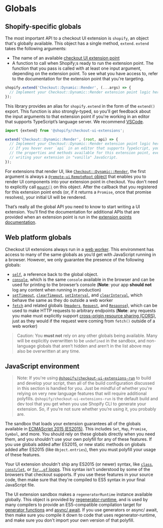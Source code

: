 # Globals

## Shopify-specific globals

The most important API to a checkout UI extension is `shopify`, an object that's globally available. This object has a single method, `extend`. `extend` takes the following arguments:

- The name of an available [checkout UI extension point](./extension-points.md)
- A function to call when Shopify;s ready to run the extension point. The function that you pass is called with at least one input argument, depending on the extension point. To see what you have access to, refer to the documentation for the extension point that you're targeting.

```ts
shopify.extend('Checkout::Dynamic::Render', (...args) => {
  // Implement your Checkout::Dynamic::Render extension point logic here
});
```

This library provides an alias for `shopify.extend` in the form of the `extend()` export. This function is also strongly-typed, so you'll get feedback about the input arguments to that extension point if you're working in an editor that supports TypeScript’s language server. We recommend [VSCode](https://code.visualstudio.com).

```ts
import {extend} from '@shopify/checkout-ui-extensions';

extend('Checkout::Dynamic::Render', (root, api) => {
  // Implement your Checkout::Dynamic::Render extension point logic here
  // If you hover over `api` in an editor that supports TypeScript, you’ll see
  // the properties and methods available for this extension point, even if you're
  // writing your extension in "vanilla" JavaScript.
});
```

For extensions that render UI, like [`Checkout::Dynamic::Render`](./extension-points.md), the first argument is always a [`@remote-ui` `RemoteRoot` object](https://github.com/Shopify/remote-ui/tree/main/packages/core#remoteroot) that enables you to render UI components into your extension point in checkout. You don't need to explicitly call [`mount()`](https://github.com/Shopify/remote-ui/tree/main/packages/core#remoterootmount) on this object. After the callback that you registered for this extension point ends (or, if it returns a `Promise`, once that promise resolves), your initial UI will be rendered.

That’s really all the global API you need to know to start writing a UI extension. You’ll find the documentation for additional APIs that are provided when an extension point is run in the [extension points documentation](./extension-points.md).

## Web platform globals

Checkout UI extensions always run in a [web worker](https://developer.mozilla.org/en-US/docs/Web/API/Web_Workers_API). This environment has access to many of the same globals as you’d get with JavaScript running in a browser. However, we only guarantee the presence of the following globals:

- [`self`](https://developer.mozilla.org/en-US/docs/Web/API/WorkerGlobalScope/self), a reference back to the global object.
- [`console`](https://developer.mozilla.org/en-US/docs/Web/API/WorkerGlobalScope/console), which is the same `console` available in the browser and can be used for printing to the browser’s console (**Note**: your app **should not** log any content when running in production)
- [`setTimeout`](https://developer.mozilla.org/en-US/docs/Web/API/WindowOrWorkerGlobalScope/setTimeout), [`clearTimeout`](https://developer.mozilla.org/en-US/docs/Web/API/WindowOrWorkerGlobalScope/clearTimeout), [`setInterval`](https://developer.mozilla.org/en-US/docs/Web/API/WindowOrWorkerGlobalScope/setInterval), and [`clearInterval`](https://developer.mozilla.org/en-US/docs/Web/API/WindowOrWorkerGlobalScope/clearInterval), which behave the same as they do outside a web worker
- [`fetch`](https://developer.mozilla.org/en-US/docs/Web/API/WindowOrWorkerGlobalScope/fetch) and related globals ([`Headers`](https://developer.mozilla.org/en-US/docs/Web/API/Headers), [`Request`](https://developer.mozilla.org/en-US/docs/Web/API/Request), and [`Response`](https://developer.mozilla.org/en-US/docs/Web/API/Response)), which can be used to make HTTP requests to arbitrary endpoints (**Note**: any requests you make must explicitly support [cross-origin resource sharing (CORS)](https://developer.mozilla.org/en-US/docs/Glossary/CORS), just as they would if the request were coming from `fetch()` outside of a web worker)

> Caution:
> You **must not** rely on any other globals being available. Many will be explicitly overwritten to be `undefined` in the sandbox, and non-language globals that aren’t hidden and aren’t in the list above may also be overwritten at any time.

## JavaScript environment

> Note:
> If you're using [`@shopify/checkout-ui-extensions-run`](../../checkout-ui-extensions-run) to build and develop your script, then all of the build configuration discussed in this section is handled for you. Just be mindful of whether you're relying on very new language features that will require additional polyfills. `@shopify/checkout-ui-extensions-run` is the default build and dev tool that you get when you use Shopify CLI to generate your extension. So, if you’re not sure whether you’re using it, you probably are.

The sandbox that loads your extension guarantees all of the globals available in [ECMAScript 2015 (ES2015)](http://www.ecma-international.org/ecma-262/6.0/). This includes `Set`, `Map`, `Promise`, `Symbol`, and more. You should rely on these globals directly when you need them, and you shouldn't use your own polyfill for any of these features. If you use globals added after ES2015, or new static methods on globals added after ES2015 (like `Object.entries`), then you must polyfill your usage of these features.

Your UI extension shouldn't ship any ES2015 (or newer) syntax, like [`class`](https://developer.mozilla.org/en-US/docs/Web/JavaScript/Reference/Statements/class), [`const/let`](https://developer.mozilla.org/en-US/docs/Web/JavaScript/Reference/Statements/const), or [`for..of` loops](https://developer.mozilla.org/en-US/docs/Web/JavaScript/Reference/Statements/for...of). This syntax isn't understood by some of the browsers that checkout supports. If you use these features in your source code, then make sure that they're compiled to ES5 syntax in your final JavaScript file.

The UI extension sandbox makes a `regeneratorRuntime` instance available globally. This object is provided by [regenerator-runtime](https://github.com/facebook/regenerator/tree/master/packages/regenerator-runtime), and is used by many compilers to provide an ES5-compatible compilation target for [generator functions](https://developer.mozilla.org/en-US/docs/Web/JavaScript/Reference/Statements/function*) and [async/ await](https://developer.mozilla.org/en-US/docs/Learn/JavaScript/Asynchronous/Async_await). If you use generators or async/ await, then make sure you compile it down to code that uses regenerator-runtime, and make sure you don't import your own version of that polyfill.
